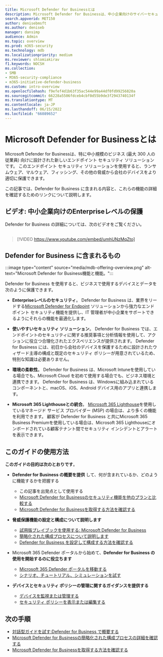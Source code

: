 ```yaml
---
title: Microsoft Defender for Businessとは
description: Microsoft Defender for Businessは、中小企業向けのサイバーセキュリティ ソリューションです。 Defender for Business は、デバイス全体の脅威から保護します。
search.appverid: MET150
author: denisebmsft
ms.author: deniseb
manager: dansimp
audience: Admin
ms.topic: overview
ms.prod: m365-security
ms.technology: mdb
ms.localizationpriority: medium
ms.reviewer: shlomiakirav
f1.keywords: NOCSH
ms.collection:
- SMB
- M365-security-compliance
- m365-initiative-defender-business
ms.custom: intro-overview
ms.openlocfilehash: f9efef4d1b63f35ac544e99a44df0fd99256820a
ms.sourcegitcommit: 66228a5506fdceb4cbf0d55b9de3f2943740134f
ms.translationtype: MT
ms.contentlocale: ja-JP
ms.lasthandoff: 06/15/2022
ms.locfileid: "66089652"
---
```

# <a name="what-is-microsoft-defender-for-business"></a>Microsoft Defender for Businessとは

Microsoft Defender for Businessは、特に中小規模のビジネス (最大 300 人の従業員) 向けに設計された新しいエンドポイント セキュリティ ソリューションです。 このエンドポイント セキュリティ ソリューションを使用すると、ランサムウェア、マルウェア、フィッシング、その他の脅威から会社のデバイスをより適切に保護できます。 

この記事では、Defender for Business に含まれる内容と、これらの機能の詳細を確認するためのリンクについて説明します。


## <a name="video-enterprise-grade-protection-for-small-and-medium-sized-businesses"></a>ビデオ: 中小企業向けのEnterpriseレベルの保護

Defender for Business の詳細については、次のビデオをご覧ください。 <br/><br/>

> [!VIDEO https://www.youtube.com/embed/umhUNzMqZto]

## <a name="whats-included-with-defender-for-business"></a>Defender for Business に含まれるもの

:::image type="content" source="media/mdb-offering-overview.png" alt-text="Microsoft Defender for Business機能と機能。":::

Defender for Business を使用すると、ビジネスで使用するデバイスとデータを次のように保護できます。

- **Enterpriseレベルのセキュリティ**。 Defender for Business は、業界をリードする[Microsoft Defender for Endpoint](../defender-endpoint/microsoft-defender-endpoint.md) ソリューションから強力なエンドポイント セキュリティ機能を提供し、IT 管理者が中小企業をサポートできるようにそれらの機能を最適化します。

- **使いやすいセキュリティ ソリューション**。 Defender for Business では、エンドポイントのセキュリティに関する推奨事項と分析情報を使用して、アクションに役立つ合理化されたエクスペリエンスが提供されます。 Defender for Business には、初日から会社のデバイスを保護するために設計されたウィザード主導の構成と既定のセキュリティ ポリシーが用意されているため、特別な知識は必要ありません。

- **環境の柔軟性**。 Defender for Business は、Microsoft Intuneを使用している場合でも、Microsoft Cloud を初めて使用する場合でも、ビジネス環境と連携できます。 Defender for Business は、Windowsに組み込まれているコンポーネントと、macOS、iOS、Android デバイス用のアプリと連携します。

- **Microsoft 365 Lighthouseとの統合**。 [Microsoft 365 Lighthouse](../../lighthouse/m365-lighthouse-overview.md)を使用しているマネージド サービス プロバイダー (MSP) の場合は、より多くの機能を利用できます。 顧客が Defender for Business と共にMicrosoft 365 Business Premiumを使用している場合は、Microsoft 365 Lighthouseにオンボードされている顧客テナント間でセキュリティ インシデントとアラートを表示できます。

## <a name="how-to-use-this-guide"></a>このガイドの使用方法

**このガイドの目的は次のとおりです**。

- **Defender for Business の概要を提供** して、何が含まれているか、どのように機能するかを把握する
   - この記事を出発点として使用する
   - [Microsoft Defender for Businessのセキュリティ機能を他のプランと比較する](compare-mdb-m365-plans.md) 
   - [Microsoft Defender for Businessを取得する方法を確認する](get-defender-business.md)

- **脅威保護機能の設定と構成について説明します** 
   - [試用版プレイブックを使用する: Microsoft Defender for Business](trial-playbook-defender-business.md)
   - [簡略化された構成プロセスについて説明します](mdb-simplified-configuration.md)
   - [Defender for Business を設定して構成する方法を確認する](mdb-setup-configuration.md)

- Microsoft 365 Defender ポータルから始めて、**Defender for Business の使用を開始するのに役立ちます** 
   - [Microsoft 365 Defender ポータルを移動する](mdb-get-started.md)
   - [シナリオ、チュートリアル、シミュレーションを試す](mdb-tutorials.md)

- **デバイスとセキュリティ ポリシーの管理に関するガイダンスを提供する**
   - [デバイスを監視または管理する](mdb-manage-devices.md)
   - [セキュリティ ポリシーを表示または編集する](mdb-view-edit-policies.md)

## <a name="next-steps"></a>次の手順

- [対話型ガイドを試す:Defender for Business で概要する](https://aka.ms/MDB-GetStartedGuide)
- [Microsoft Defender for Businessの簡略化された構成プロセスの詳細を確認する](mdb-simplified-configuration.md)
- [Microsoft Defender for Businessを取得する方法を確認する](get-defender-business.md)
